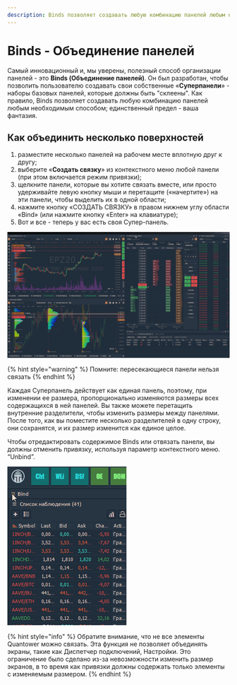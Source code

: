 ```yaml
---
description: Binds позволяет создавать любую комбинацию панелей любым необходимым способом.
---
```


# Binds - Объединение панелей

 Самый инновационный и, мы уверены, полезный способ организации панелей - это **Binds \(Объединение панелей\)**. Он был разработан, чтобы позволить пользователю создавать свои собственные «**Суперпанели**» - наборы базовых панелей, которые должны быть "склеены". Как правило, Binds позволяет создавать любую комбинацию панелей любым необходимым способом; единственный предел - ваша фантазия.

## Как объединить несколько поверхностей

1. разместите несколько панелей на рабочем месте вплотную друг к другу;
2. выберите «**Создать связку**» из контекстного меню любой панели \(при этом включается режим привязки\);
3. щелкните панели, которые вы хотите связать вместе, или просто удерживайте левую кнопку мыши и перетащите \(«начертите»\) на эти панели, чтобы выделить их в одной области;
4. нажмите кнопку «СОЗДАТЬ СВЯЗКУ» в правом нижнем углу области «Bind» \(или нажмите кнопку «Enter» на клавиатуре\);
5. Вот и все - теперь у вас есть своя Супер-панель.

![](../.gitbook/assets/bind.gif)

{% hint style="warning" %}
Помните: пересекающиеся панели нельзя связать
{% endhint %}

Каждая Суперпанель действует как единая панель, поэтому, при изменении ее размера, пропорционально изменяются размеры всех содержащихся в ней панелей. Вы также можете перетащить внутренние разделители, чтобы изменить размеры между панелями. После того, как вы поместите несколько разделителей в одну строку, они сохранятся, и их размер изменится как единое целое.

Чтобы отредактировать содержимое Binds или отвязать панели, вы должны отменить привязку, используя параметр контекстного меню. “Unbind”.

![](../.gitbook/assets/razvyazat-paneli.gif)

{% hint style="info" %}
Обратите внимание, что не все элементы Quantower можно связать. Эта функция не позволяет объединять экраны, такие как Диспетчер подключений, Настройки. Это ограничение было сделано из-за невозможности изменить размер экранов, в то время как привязки должны содержать только элементы с изменяемым размером.
{% endhint %}

